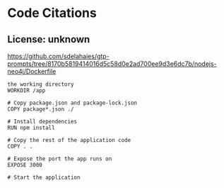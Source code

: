 # Code Citations

## License: unknown
https://github.com/sdelahaies/gtp-prompts/tree/8170b5819414016d5c58d0e2ad700ee9d3e6dc7b/nodejs-neo4j/Dockerfile

```
the working directory
WORKDIR /app

# Copy package.json and package-lock.json
COPY package*.json ./

# Install dependencies
RUN npm install

# Copy the rest of the application code
COPY . .

# Expose the port the app runs on
EXPOSE 3000

# Start the application
```

